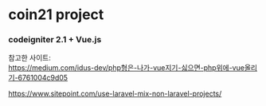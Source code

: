 # coin21 project

### codeigniter 2.1 + Vue.js

참고한 사이트:   
https://medium.com/idus-dev/php형은-나가-vue지기-싫으면-php위에-vue올리기-6761004c9d05   

https://www.sitepoint.com/use-laravel-mix-non-laravel-projects/
